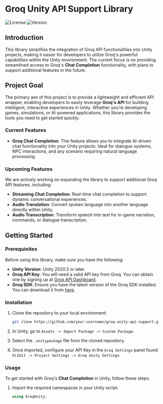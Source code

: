 # Groq Unity API Support Library

![License](https://img.shields.io/badge/license-MIT-blue.svg)
![Version](https://img.shields.io/badge/version-1.0.0-green.svg)

## Introduction

This library simplifies the integration of Groq API functionalities into Unity projects, making it easier for developers to utilize Groq's powerful capabilities within the Unity environment. The current focus is on providing streamlined access to Groq's **Chat Completion** functionality, with plans to support additional features in the future.

## Project Goal

The primary aim of this project is to provide a lightweight and efficient API wrapper, enabling developers to easily leverage **Groq's API** for building intelligent, interactive experiences in Unity. Whether you’re developing games, simulations, or AI-powered applications, this library provides the tools you need to get started quickly.

### Current Features

- **Groq Chat Completion**: This feature allows you to integrate AI-driven chat functionality into your Unity projects. Ideal for dialogue systems, NPC interactions, and any scenario requiring natural language processing.
  
### Upcoming Features

We are actively working on expanding the library to support additional Groq API features, including:

- **Streaming Chat Completion**: Real-time chat completion to support dynamic conversational experiences.
- **Audio Translation**: Convert spoken language into another language directly within Unity.
- **Audio Transcription**: Transform speech into text for in-game narration, commands, or dialogue transcription.

## Getting Started

### Prerequisites

Before using this library, make sure you have the following:

- **Unity Version**: Unity 2020.3 or later.
- **Groq API Key**: You will need a valid API key from Groq. You can obtain one by signing up at [Groq API Dashboard](https://groq.com/signup).
- **Groq SDK**: Ensure you have the latest version of the Groq SDK installed. You can download it from [here](https://groq.com/sdk-download).

### Installation

1. Clone the repository to your local environment:

    ```bash
    git clone https://github.com/your-username/groq-unity-api-support.git
    ```

2. In Unity, go to `Assets -> Import Package -> Custom Package`.

3. Select the `.unitypackage` file from the cloned repository.

4. Once imported, configure your API Key in the `Groq Settings` panel found in `Edit -> Project Settings -> Groq Unity Settings`.

### Usage

To get started with Groq's **Chat Completion** in Unity, follow these steps:

1. Import the required namespaces in your Unity script:

   ```csharp
   using GroqUnity;
